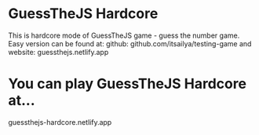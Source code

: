 # GuessTheJS Hardcore
This is hardcore mode of GuessTheJS game - guess the number game.
Easy version can be found at: github: github.com/itsailya/testing-game and website: guessthejs.netlify.app
# You can play GuessTheJS Hardcore at...
guessthejs-hardcore.netlify.app
